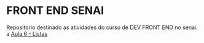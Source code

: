 # FRONT END SENAI
 Repositorio destinado as atividades do curso de DEV FRONT END no senai.
 a
 <a href="HTML e CSS/02.09.2024 LISTAS/index.html">Aula 6 - Listas</a>
